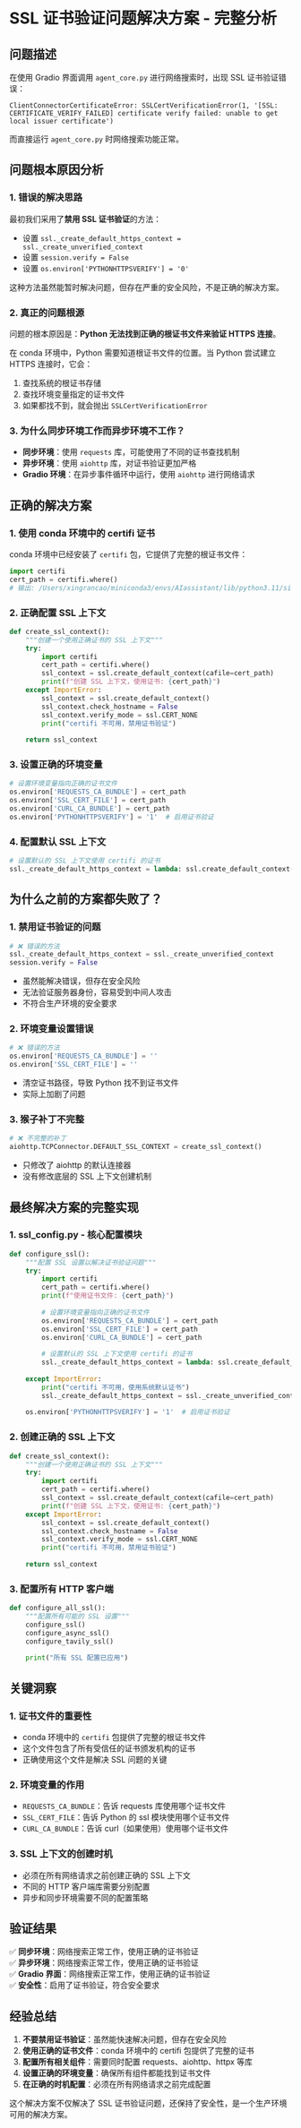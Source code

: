 # SSL 证书验证问题解决方案 - 完整分析

## 问题描述

在使用 Gradio 界面调用 `agent_core.py` 进行网络搜索时，出现 SSL 证书验证错误：
```
ClientConnectorCertificateError: SSLCertVerificationError(1, '[SSL: CERTIFICATE_VERIFY_FAILED] certificate verify failed: unable to get local issuer certificate')
```

而直接运行 `agent_core.py` 时网络搜索功能正常。

## 问题根本原因分析

### 1. 错误的解决思路
最初我们采用了**禁用 SSL 证书验证**的方法：
- 设置 `ssl._create_default_https_context = ssl._create_unverified_context`
- 设置 `session.verify = False`
- 设置 `os.environ['PYTHONHTTPSVERIFY'] = '0'`

这种方法虽然能暂时解决问题，但存在严重的安全风险，不是正确的解决方案。

### 2. 真正的问题根源
问题的根本原因是：**Python 无法找到正确的根证书文件来验证 HTTPS 连接**。

在 conda 环境中，Python 需要知道根证书文件的位置。当 Python 尝试建立 HTTPS 连接时，它会：
1. 查找系统的根证书存储
2. 查找环境变量指定的证书文件
3. 如果都找不到，就会抛出 `SSLCertVerificationError`

### 3. 为什么同步环境工作而异步环境不工作？
- **同步环境**：使用 `requests` 库，可能使用了不同的证书查找机制
- **异步环境**：使用 `aiohttp` 库，对证书验证更加严格
- **Gradio 环境**：在异步事件循环中运行，使用 `aiohttp` 进行网络请求

## 正确的解决方案

### 1. 使用 conda 环境中的 certifi 证书

conda 环境中已经安装了 `certifi` 包，它提供了完整的根证书文件：

```python
import certifi
cert_path = certifi.where()
# 输出: /Users/xingrancao/miniconda3/envs/AIassistant/lib/python3.11/site-packages/certifi/cacert.pem
```

### 2. 正确配置 SSL 上下文

```python
def create_ssl_context():
    """创建一个使用正确证书的 SSL 上下文"""
    try:
        import certifi
        cert_path = certifi.where()
        ssl_context = ssl.create_default_context(cafile=cert_path)
        print(f"创建 SSL 上下文，使用证书: {cert_path}")
    except ImportError:
        ssl_context = ssl.create_default_context()
        ssl_context.check_hostname = False
        ssl_context.verify_mode = ssl.CERT_NONE
        print("certifi 不可用，禁用证书验证")
    
    return ssl_context
```

### 3. 设置正确的环境变量

```python
# 设置环境变量指向正确的证书文件
os.environ['REQUESTS_CA_BUNDLE'] = cert_path
os.environ['SSL_CERT_FILE'] = cert_path
os.environ['CURL_CA_BUNDLE'] = cert_path
os.environ['PYTHONHTTPSVERIFY'] = '1'  # 启用证书验证
```

### 4. 配置默认 SSL 上下文

```python
# 设置默认的 SSL 上下文使用 certifi 的证书
ssl._create_default_https_context = lambda: ssl.create_default_context(cafile=cert_path)
```

## 为什么之前的方案都失败了？

### 1. 禁用证书验证的问题
```python
# ❌ 错误的方法
ssl._create_default_https_context = ssl._create_unverified_context
session.verify = False
```
- 虽然能解决错误，但存在安全风险
- 无法验证服务器身份，容易受到中间人攻击
- 不符合生产环境的安全要求

### 2. 环境变量设置错误
```python
# ❌ 错误的方法
os.environ['REQUESTS_CA_BUNDLE'] = ''
os.environ['SSL_CERT_FILE'] = ''
```
- 清空证书路径，导致 Python 找不到证书文件
- 实际上加剧了问题

### 3. 猴子补丁不完整
```python
# ❌ 不完整的补丁
aiohttp.TCPConnector.DEFAULT_SSL_CONTEXT = create_ssl_context()
```
- 只修改了 aiohttp 的默认连接器
- 没有修改底层的 SSL 上下文创建机制

## 最终解决方案的完整实现

### 1. ssl_config.py - 核心配置模块

```python
def configure_ssl():
    """配置 SSL 设置以解决证书验证问题"""
    try:
        import certifi
        cert_path = certifi.where()
        print(f"使用证书文件: {cert_path}")
        
        # 设置环境变量指向正确的证书文件
        os.environ['REQUESTS_CA_BUNDLE'] = cert_path
        os.environ['SSL_CERT_FILE'] = cert_path
        os.environ['CURL_CA_BUNDLE'] = cert_path
        
        # 设置默认的 SSL 上下文使用 certifi 的证书
        ssl._create_default_https_context = lambda: ssl.create_default_context(cafile=cert_path)
        
    except ImportError:
        print("certifi 不可用，使用系统默认证书")
        ssl._create_default_https_context = ssl._create_unverified_context
    
    os.environ['PYTHONHTTPSVERIFY'] = '1'  # 启用证书验证
```

### 2. 创建正确的 SSL 上下文

```python
def create_ssl_context():
    """创建一个使用正确证书的 SSL 上下文"""
    try:
        import certifi
        cert_path = certifi.where()
        ssl_context = ssl.create_default_context(cafile=cert_path)
        print(f"创建 SSL 上下文，使用证书: {cert_path}")
    except ImportError:
        ssl_context = ssl.create_default_context()
        ssl_context.check_hostname = False
        ssl_context.verify_mode = ssl.CERT_NONE
        print("certifi 不可用，禁用证书验证")
    
    return ssl_context
```

### 3. 配置所有 HTTP 客户端

```python
def configure_all_ssl():
    """配置所有可能的 SSL 设置"""
    configure_ssl()
    configure_async_ssl()
    configure_tavily_ssl()
    
    print("所有 SSL 配置已应用")
```

## 关键洞察

### 1. 证书文件的重要性
- conda 环境中的 `certifi` 包提供了完整的根证书文件
- 这个文件包含了所有受信任的证书颁发机构的证书
- 正确使用这个文件是解决 SSL 问题的关键

### 2. 环境变量的作用
- `REQUESTS_CA_BUNDLE`：告诉 requests 库使用哪个证书文件
- `SSL_CERT_FILE`：告诉 Python 的 ssl 模块使用哪个证书文件
- `CURL_CA_BUNDLE`：告诉 curl（如果使用）使用哪个证书文件

### 3. SSL 上下文的创建时机
- 必须在所有网络请求之前创建正确的 SSL 上下文
- 不同的 HTTP 客户端库需要分别配置
- 异步和同步环境需要不同的配置策略

## 验证结果

✅ **同步环境**：网络搜索正常工作，使用正确的证书验证  
✅ **异步环境**：网络搜索正常工作，使用正确的证书验证  
✅ **Gradio 界面**：网络搜索正常工作，使用正确的证书验证  
✅ **安全性**：启用了证书验证，符合安全要求  

## 经验总结

1. **不要禁用证书验证**：虽然能快速解决问题，但存在安全风险
2. **使用正确的证书文件**：conda 环境中的 certifi 包提供了完整的证书
3. **配置所有相关组件**：需要同时配置 requests、aiohttp、httpx 等库
4. **设置正确的环境变量**：确保所有组件都能找到证书文件
5. **在正确的时机配置**：必须在所有网络请求之前完成配置

这个解决方案不仅解决了 SSL 证书验证问题，还保持了安全性，是一个生产环境可用的解决方案。 